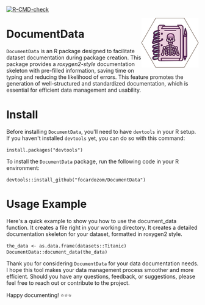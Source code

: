 <!-- badges: start -->
[![R-CMD-check](https://github.com/focardozom/DocumentData/actions/workflows/R-CMD-check.yaml/badge.svg)](https://github.com/focardozom/DocumentData/actions/workflows/R-CMD-check.yaml)
<!-- badges: end -->

<a href='https://github.com/focardozom/ChessOlympiad22'><img src="./inst/hex_sticker_documenData.png" align="right" width="150" /></a>

# DocumentData

`DocumentData` is an R package designed to facilitate dataset documentation during package creation. This package provides a *roxygen2-style* documentation skeleton with pre-filled information, saving time on typing and reducing the likelihood of errors. This feature promotes the generation of well-structured and standardized documentation, which is essential for efficient data management and usability.

# Install

Before installing `DocumentData`, you'll need to have `devtools` in your R setup. If you haven't installed `devtools` yet, you can do so with this command:

```
install.packages("devtools")
```

To install the `DocumentData` package, run the following code in your R environment:

```
devtools::install_github("focardozom/DocumentData")
```

# Usage Example

Here's a quick example to show you how to use the document_data function. It creates a file right in your working directory. It creates a detailed documentation skeleton for your dataset, formatted in roxygen2 style.

```
the_data <- as.data.frame(datasets::Titanic)
DocumentData::document_data(the_data)
```

Thank you for considering `DocumentData` for your data documentation needs. I hope this tool makes your data management process smoother and more efficient. Should you have any questions, feedback, or suggestions, please feel free to reach out or contribute to the project. 

Happy documenting! :star::star::star:

